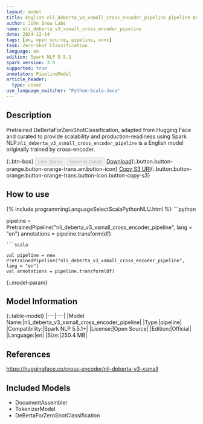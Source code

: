 ```yaml
---
layout: model
title: English nli_deberta_v3_xsmall_cross_encoder_pipeline pipeline DeBertaForZeroShotClassification from cross-encoder
author: John Snow Labs
name: nli_deberta_v3_xsmall_cross_encoder_pipeline
date: 2024-12-14
tags: [en, open_source, pipeline, onnx]
task: Zero-Shot Classification
language: en
edition: Spark NLP 5.5.1
spark_version: 3.0
supported: true
annotator: PipelineModel
article_header:
  type: cover
use_language_switcher: "Python-Scala-Java"
---
```


## Description

Pretrained DeBertaForZeroShotClassification, adapted from Hugging Face and curated to provide scalability and production-readiness using Spark NLP.`nli_deberta_v3_xsmall_cross_encoder_pipeline` is a English model originally trained by cross-encoder.

{:.btn-box}
<button class="button button-orange" disabled>Live Demo</button>
<button class="button button-orange" disabled>Open in Colab</button>
[Download](https://s3.amazonaws.com/auxdata.johnsnowlabs.com/public/models/nli_deberta_v3_xsmall_cross_encoder_pipeline_en_5.5.1_3.0_1734209172243.zip){:.button.button-orange.button-orange-trans.arr.button-icon}
[Copy S3 URI](s3://auxdata.johnsnowlabs.com/public/models/nli_deberta_v3_xsmall_cross_encoder_pipeline_en_5.5.1_3.0_1734209172243.zip){:.button.button-orange.button-orange-trans.button-icon.button-copy-s3}

## How to use



<div class="tabs-box" markdown="1">
{% include programmingLanguageSelectScalaPythonNLU.html %}
```python

pipeline = PretrainedPipeline("nli_deberta_v3_xsmall_cross_encoder_pipeline", lang = "en")
annotations =  pipeline.transform(df)   

```
```scala

val pipeline = new PretrainedPipeline("nli_deberta_v3_xsmall_cross_encoder_pipeline", lang = "en")
val annotations = pipeline.transform(df)

```
</div>

{:.model-param}
## Model Information

{:.table-model}
|---|---|
|Model Name:|nli_deberta_v3_xsmall_cross_encoder_pipeline|
|Type:|pipeline|
|Compatibility:|Spark NLP 5.5.1+|
|License:|Open Source|
|Edition:|Official|
|Language:|en|
|Size:|250.4 MB|

## References

https://huggingface.co/cross-encoder/nli-deberta-v3-xsmall

## Included Models

- DocumentAssembler
- TokenizerModel
- DeBertaForZeroShotClassification